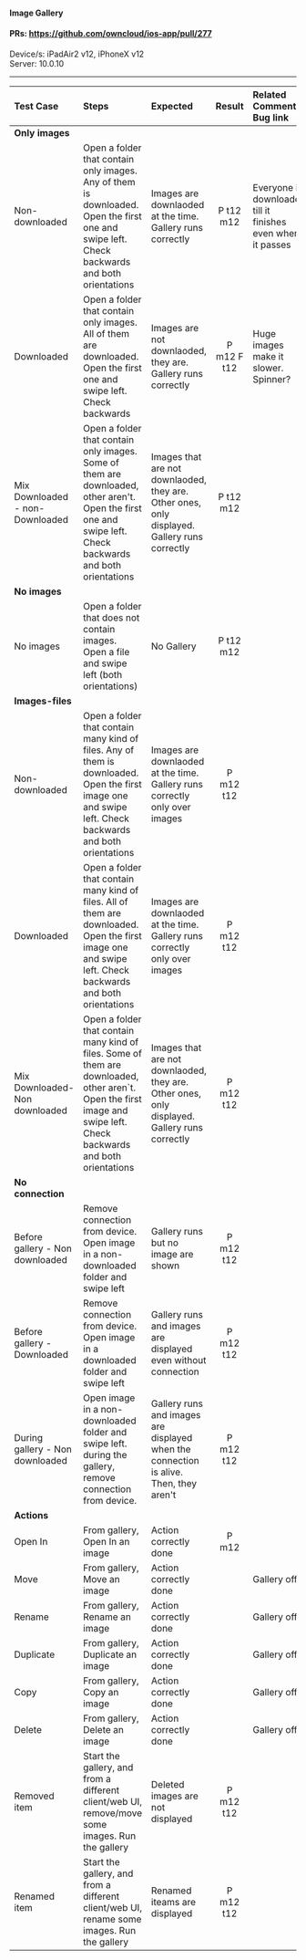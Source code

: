 #### Image Gallery 

#### PRs: https://github.com/owncloud/ios-app/pull/277

Device/s: iPadAir2 v12, iPhoneX v12<br>
Server: 10.0.10


---

 
| Test Case | Steps | Expected | Result | Related Comment / Bug link | Automated |
| :-------- | :---- | :------- | :----: | :------------------------- | :-------: |
|**Only images**||||||
| Non-downloaded | Open a folder that contain only images. Any of them is downloaded. Open the first one and swipe left. Check backwards and both orientations | Images are downlaoded at the time. Gallery runs correctly | P t12 m12 | Everyone is downloaded till it finishes even when it passes | |
| Downloaded | Open a folder that contain only images. All of them are downloaded. Open the first one and swipe left. Check backwards | Images are not downlaoded, they are. Gallery runs correctly | P m12 F t12 | Huge images make it slower. Spinner? | |
| Mix Downloaded - non-Downloaded | Open a folder that contain only images. Some of them are downloaded, other aren't. Open the first one and swipe left. Check backwards and both orientations| Images that are not downlaoded, they are. Other ones, only displayed. Gallery runs correctly | P t12 m12 | | |
|**No images**||||||
| No images | Open a folder that does not contain images. Open a file and swipe left (both orientations) | No Gallery| P t12 m12 | | |
|**Images-files**||||||
| Non-downloaded | Open a folder that contain many kind of files. Any of them is downloaded. Open the first image one and swipe left. Check backwards and both orientations | Images are downlaoded at the time. Gallery runs correctly only over images | P m12 t12| | |
| Downloaded | Open a folder that contain many kind of files. All of them are downloaded. Open the first image one and swipe left. Check backwards and both orientations | Images are downlaoded at the time. Gallery runs correctly only over images | P m12 t12| | |
| Mix Downloaded-Non downloaded | Open a folder that contain many kind of files. Some of them are downloaded, other aren`t. Open the first image and swipe left. Check backwards and both orientations | Images that are not downlaoded, they are. Other ones, only displayed. Gallery runs correctly | P m12 t12| | |
|**No connection**||||||
| Before gallery - Non downloaded | Remove connection from device. Open image in a non-downloaded folder and swipe left | Gallery runs but no image are shown| P m12 t12 | | |
| Before gallery - Downloaded | Remove connection from device. Open image in a downloaded folder and swipe left | Gallery runs and images are displayed even without connection | P m12 t12 | | |
| During gallery - Non downloaded |  Open image in a non-downloaded folder and swipe left. during the gallery, remove connection from device. | Gallery runs and images are displayed when the connection is alive. Then, they aren't| P m12 t12 | | |
|**Actions**||||||
| Open In  | From gallery, Open In an image | Action correctly done | P m12 | | |
| Move | From gallery, Move an image | Action correctly done | | Gallery off | |
| Rename | From gallery, Rename an image | Action correctly done | | Gallery off | |
| Duplicate  | From gallery, Duplicate an image | Action correctly done | | Gallery off | |
| Copy  | From gallery, Copy an image | Action correctly done | | Gallery off | |
| Delete  | From gallery, Delete an image | Action correctly done | | Gallery off | |
| Removed item | Start the gallery, and from a different client/web UI, remove/move some images. Run the gallery | Deleted images are not displayed  | P m12 t12| | |
| Renamed item | Start the gallery, and from a different client/web UI, rename some images. Run the gallery | Renamed iteams are displayed  | P m12 t12 | | |
